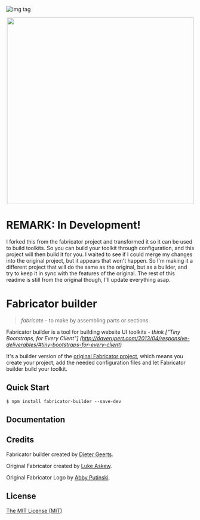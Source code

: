 ![img tag](https://rawgit.com/dietergeerts/fabricator/master/logo.svg)

<p align="center">
  <img src="https://rawgit.com/dietergeerts/fabricator/master/logo.svg" width="500">
</p>

# REMARK: In Development!

I forked this from the fabricator project and transformed it so it can be used to build toolkits. So you can build your
toolkit through configuration, and this project will then build it for you. I waited to see if I could merge my changes
into the original project, but it appears that won't happen. So I'm making it a different project that will do the same
as the original, but as a builder, and try to keep it in sync with the features of the original. The rest of this readme
is still from the original though, I'll update everything asap.

# Fabricator builder

> _fabricate_ - to make by assembling parts or sections.

Fabricator builder is a tool for building website UI toolkits - _think ["Tiny Bootstraps, for Every Client"]
(http://daverupert.com/2013/04/responsive-deliverables/#tiny-bootstraps-for-every-client)_

It's a builder version of the [original Fabricator project](https://github.com/fbrctr/fabricator), which means you
create your project, add the needed configuration files and let Fabricator builder build your toolkit.

## Quick Start

```
$ npm install fabricator-builder --save-dev
```

## Documentation

## Credits

Fabricator builder created by [Dieter Geerts](http://github.com/dietergeerts).

Original Fabricator created by [Luke Askew](http://twitter.com/lukeaskew).

Original Fabricator Logo by [Abby Putinski](https://abbyputinski.com/).

## License

[The MIT License (MIT)](http://opensource.org/licenses/mit-license.php)
